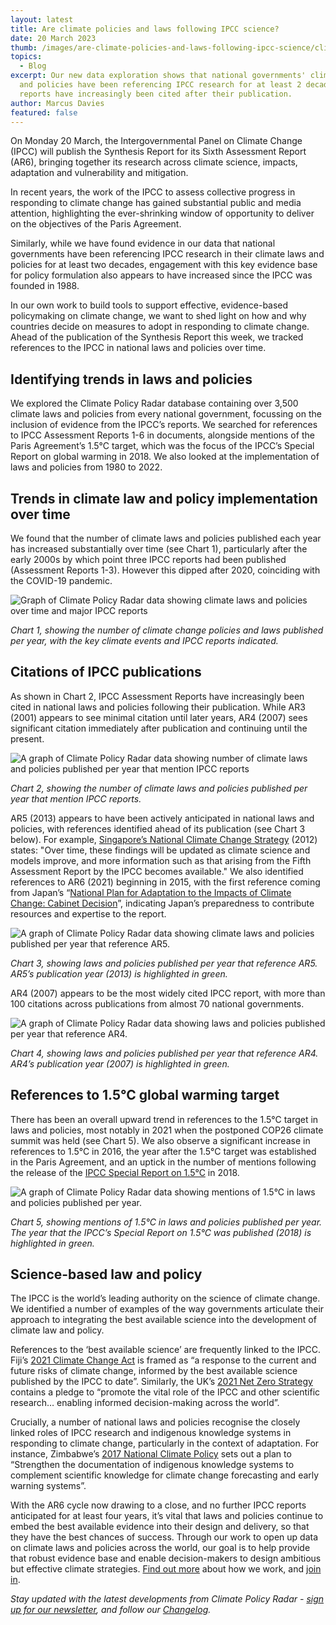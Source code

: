 ```yaml
---
layout: latest
title: Are climate policies and laws following IPCC science?
date: 20 March 2023
thumb: /images/are-climate-policies-and-laws-following-ipcc-science/climate-policy-radar-data-ipcc-mentions.jpg
topics:
  - Blog
excerpt: Our new data exploration shows that national governments' climate laws
  and policies have been referencing IPCC research for at least 2 decades, and
  reports have increasingly been cited after their publication.
author: Marcus Davies
featured: false
---
```

On Monday 20 March, the Intergovernmental Panel on Climate Change (IPCC) will publish the Synthesis Report for its Sixth Assessment Report (AR6), bringing together its research across climate science, impacts, adaptation and vulnerability and mitigation. 

In recent years, the work of the IPCC to assess collective progress in responding to climate change has gained substantial public and media attention, highlighting the ever-shrinking window of opportunity to deliver on the objectives of the Paris Agreement.

Similarly, while we have found evidence in our data that national governments have been referencing IPCC research in their climate laws and policies for at least two decades, engagement with this key evidence base for policy formulation also appears to have increased since the IPCC was founded in 1988.

In our own work to build tools to support effective, evidence-based policymaking on climate change, we want to shed light on how and why countries decide on measures to adopt in responding to climate change. Ahead of the publication of the Synthesis Report this week, we tracked references to the IPCC in national laws and policies over time. 

## Identifying trends in laws and policies

We explored the Climate Policy Radar database containing over 3,500 climate laws and policies from every national government, focussing on the inclusion of evidence from the IPCC’s reports. We searched for references to IPCC Assessment Reports 1-6 in documents, alongside mentions of the Paris Agreement’s 1.5°C target, which was the focus of the IPCC’s Special Report on global warming in 2018. We also looked at the implementation of laws and policies from 1980 to 2022. 

## Trends in climate law and policy implementation over time

We found that the number of climate laws and policies published each year has increased substantially over time (see Chart 1), particularly after the early 2000s by which point three IPCC reports had been published (Assessment Reports 1-3). However this dipped after 2020, coinciding with the COVID-19 pandemic.

![Graph of Climate Policy Radar data showing climate laws and policies over time and major IPCC reports](/images/are-climate-policies-and-laws-following-ipcc-science/laws-and-policies-over-time.jpg "Chart 1, showing the number of climate change policies and laws published per year, with the key climate events and IPCC reports indicated.")

*Chart 1, showing the number of climate change policies and laws published per year, with the key climate events and IPCC reports indicated.*

## Citations of IPCC publications

As shown in Chart 2, IPCC Assessment Reports have increasingly been cited in national laws and policies following their publication. While AR3 (2001) appears to see minimal citation until later years, AR4 (2007) sees significant citation immediately after publication and continuing until the present.

![A graph of Climate Policy Radar data showing number of climate laws and policies published per year that mention IPCC reports](/images/are-climate-policies-and-laws-following-ipcc-science/climate-policy-radar-data-ipcc-mentions.jpg "Chart 2, showing the number of climate laws and policies published per year that mention IPCC reports.")

*Chart 2, showing the number of climate laws and policies published per year that mention IPCC reports.*

AR5 (2013) appears to have been actively anticipated in national laws and policies, with references identified ahead of its publication (see Chart 3 below). For example, [Singapore’s National Climate Change Strategy](https://app.climatepolicyradar.org/document/singapore_2012_national-climate-change-strategy_1619_1637) (2012) states: "Over time, these findings will be updated as climate science and models improve, and more information such as that arising from the Fifth Assessment Report by the IPCC becomes available." We also identified references to AR6 (2021) beginning in 2015, with the first reference coming from Japan’s “[National Plan for Adaptation to the Impacts of Climate Change: Cabinet Decision](https://app.climatepolicyradar.org/document/japan_2015_national-plan-for-adaptation-to-the-impacts-of-climate-change-cabinet-decision_8647_1926)”, indicating Japan’s preparedness to contribute resources and expertise to the report.

![A graph of Climate Policy Radar data showing climate laws and policies published per year that reference AR5.](/images/are-climate-policies-and-laws-following-ipcc-science/ar5-mentions.jpg "Chart 3, showing laws and policies published per year that reference AR5. AR5’s publication year (2013) is highlighted in green.")

*Chart 3, showing laws and policies published per year that reference AR5. AR5’s publication year (2013) is highlighted in green.*

AR4 (2007) appears to be the most widely cited IPCC report, with more than 100 citations across publications from almost 70 national governments. 

![A graph of Climate Policy Radar data showing laws and policies published per year that reference AR4.](/images/are-climate-policies-and-laws-following-ipcc-science/ar4-mentions.jpg "Chart 4, showing laws and policies published per year that reference AR4. AR4’s publication year (2007) is highlighted in green.")

*Chart 4, showing laws and policies published per year that reference AR4. AR4’s publication year (2007) is highlighted in green.*

## References to 1.5°C global warming target

There has been an overall upward trend in references to the 1.5°C target in laws and policies, most notably in 2021 when the postponed COP26 climate summit was held (see Chart 5). We also observe a significant increase in references to 1.5°C in 2016, the year after the 1.5°C target was established in the Paris Agreement, and an uptick in the number of mentions following the release of the [IPCC Special Report on 1.5°C](https://www.ipcc.ch/sr15/) in 2018.

![A graph of Climate Policy Radar data showing mentions of 1.5°C in laws and policies published per year. ](/images/are-climate-policies-and-laws-following-ipcc-science/mentions-of-1.5-degrees.jpg "Chart 5, showing mentions of 1.5°C in laws and policies published per year. The year that the IPCC’s Special Report on 1.5°C was published (2018) is highlighted in green.")

*Chart 5, showing mentions of 1.5°C in laws and policies published per year. The year that the IPCC’s Special Report on 1.5°C was published (2018) is highlighted in green.*

## Science-based law and policy

The IPCC is the world’s leading authority on the science of climate change. We identified a number of examples of the way governments articulate their approach to integrating the best available science into the development of climate law and policy. 

References to the ‘best available science’ are frequently linked to the IPCC. Fiji’s [2021 Climate Change Act](https://app.climatepolicyradar.org/document/fiji_2021_climate-change-act-2021_10190_4775) is framed as “a response to the current and future risks of climate change, informed by the best available science published by the IPCC to date”. Similarly, the UK’s [2021 Net Zero Strategy](https://app.climatepolicyradar.org/document/united-kingdom_2021_net-zero-strategy-build-back-greener_10238_5025) contains a pledge to “promote the vital role of the IPCC and other scientific research… enabling informed decision-making across the world”. 

Crucially, a number of national laws and policies recognise the closely linked roles of IPCC research and indigenous knowledge systems in responding to climate change, particularly in the context of adaptation. For instance, Zimbabwe’s [2017 National Climate Policy](https://app.climatepolicyradar.org/document/zimbabwe_2018_national-climate-policy_8677_1481) sets out a plan to “Strengthen the documentation of indigenous knowledge systems to complement scientific knowledge for climate change forecasting and early warning systems”. 

With the AR6 cycle now drawing to a close, and no further IPCC reports anticipated for at least four years, it’s vital that laws and policies continue to embed the best available evidence into their design and delivery, so that they have the best chances of success. Through our work to open up data on climate laws and policies across the world, our goal is to help provide that robust evidence base and enable decision-makers to design ambitious but effective climate strategies. [Find out more](https://climatepolicyradar.org/what-we-do) about how we work, and [join in](https://climatepolicyradar.org/contact).

*S﻿tay updated with the latest developments from Climate Policy Radar - [sign up for our newsletter](https://3566c5a7.sibforms.com/serve/MUIEAPkXK4liqQjleE87527EfcD9gDzY26dQhnJOxNeXZK_TvEAjl_Qu7rrkysJS2ODrj1LioiH24HTGbul2vS1sAxYCPHtu7PgnhZrAE9yCfaFrJ7vzmvBc3u87cs_pkC_99nQ2AqBONHtLwErrV7mcVga2qNlO1xetSeqVVWYsrVPRjg6Rc978eQEMasGQc4PFgIfMFza8TJEv), and follow our [Changelog](https://climatepolicyradar.notion.site/Climate-Policy-Radar-s-Public-Changelog-1f028d2141e946adaebb8a420f50029c).*